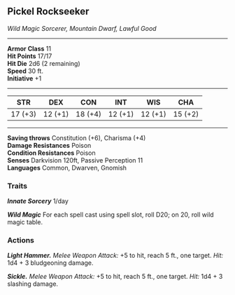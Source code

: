 
<div class="statblock">
<h2>Pickel Rockseeker</h2>
<em>Wild Magic Sorcerer, Mountain Dwarf, Lawful Good</em>
<hr>
<strong>Armor Class</strong> 11
<br>
<strong>Hit Points</strong> 17/17
<br>
<strong>Hit Die</strong> 2d6 (2 remaining)
<br>
<strong>Speed</strong> 30 ft.
<br>
<strong>Initiative</strong> +1
<hr>
<table class="ability-table">
  <thead>
    <tr>
      <th>STR</th>
      <th>DEX</th>
      <th>CON</th>
      <th>INT</th>
      <th>WIS</th>
      <th>CHA</th>
    </tr>
  </thead>
  <tbody>
    <tr>
      <td>17 (+3)</td>
      <td>12 (+1)</td>
      <td>18 (+4)</td>
      <td>12 (+1)</td>
      <td>12 (+1)</td>
      <td>15 (+2)</td>
    </tr>
  </tbody>
</table>
<hr>
<strong>Saving throws</strong> Constitution (+6), Charisma (+4) <br>
<strong>Damage Resistances</strong> Poison <br>
<strong>Condition Resistances</strong> Poison <br>
<strong>Senses</strong> Darkvision 120ft, Passive Perception 11<br>
<strong>Languages</strong> Common, Dwarven, Gnomish<br>
<h3>Traits</h3>
<p><strong><em>Innate Sorcery</em></strong> 1/day</p>
<p><strong><em>Wild Magic</em></strong> For each spell cast using spell slot, roll D20; on 20, roll wild magic table.</p>
<h3>Actions</h3>
<p><strong><em>Light Hammer.</em></strong> <em>Melee Weapon Attack:</em> +5 to hit, reach 5 ft., one target. <em>Hit:</em> 1d4 + 3 bludgeoning damage.</p>
<p><strong><em>Sickle.</em></strong> <em>Melee Weapon Attack:</em> +5 to hit, reach 5 ft., one target. <em>Hit:</em> 1d4 + 3 slashing damage.</p>
</div>
